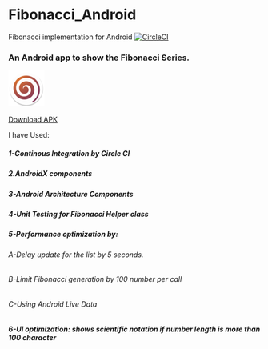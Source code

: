 # Fibonacci_Android
Fibonacci implementation for Android
[![CircleCI](https://circleci.com/gh/amorenew/Fibonacci_Android.svg?style=svg)](https://circleci.com/gh/amorenew/Fibonacci_Android)


### An Android app to show the Fibonacci Series.

<font color="red">![Apk Download](https://github.com/amorenew/Fibonacci_Android/blob/master/app/src/main/res/mipmap-hdpi/ic_launcher_round.png) </font>

[Download APK](https://github.com/amorenew/Fibonacci_Android/blob/master/app/release/app-release.apk "APK")


I have Used:

##### 1-Continous Integration by Circle CI

##### 2.AndroidX components

##### 3-Android Architecture Components

##### 4-Unit Testing for Fibonacci Helper class

##### 5-Performance optimization by:
  ###### A-Delay update for the list by 5 seconds.
  
  ###### B-Limit Fibonacci generation by 100 number per call
  
  ###### C-Using Android Live Data 

##### 6-UI optimization: shows scientific notation if number length is more than 100 character

